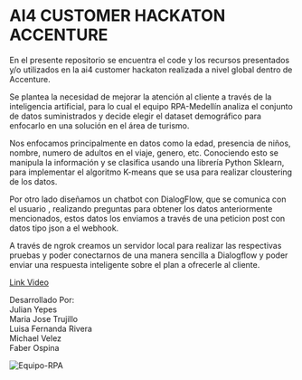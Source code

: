 # AI4 CUSTOMER HACKATON ACCENTURE

En el presente repositorio se encuentra el code y los recursos presentados y/o utilizados en la ai4 customer hackaton realizada a nivel global dentro de Accenture.

Se plantea la necesidad de mejorar la atención al cliente a través de la inteligencia artificial, para lo cual el equipo RPA-Medellín analiza el conjunto de datos suministrados y decide elegir el dataset demográfico para enfocarlo en una solución en el área de turismo.

Nos enfocamos principalmente en datos como la edad, presencia de niños, nombre, numero de adultos en el viaje, genero, etc. Conociendo esto se manipula la información y se clasifica usando una librería Python Sklearn, para implementar el algoritmo K-means que se usa para realizar cloustering de los datos.

Por otro lado diseñamos un chatbot con DialogFlow, que se comunica con el usuario , realizando preguntas para obtener los datos anteriormente mencionados, estos datos los enviamos a través de una peticion post con datos tipo json a el webhook.

A través de ngrok creamos un servidor local para realizar las respectivas pruebas y poder conectarnos de una manera sencilla a Dialogflow y poder enviar una respuesta inteligente sobre el plan a ofrecerle al cliente.

[Link Video ](https://mediaexchange.accenture.com/media/t/1_9jsv5l2z )

Desarrollado Por:  
Julian Yepes  
Maria Jose Trujillo  
Luisa Fernanda Rivera  
Michael Velez  
Faber Ospina

![Equipo-RPA](https://innersource.accenture.com/projects/AI-RPA-MED/repos/ai-travel/raw/Recursos/RPA-Medellin.jpg?at=refs%2Fheads%2Fmaster) 
 